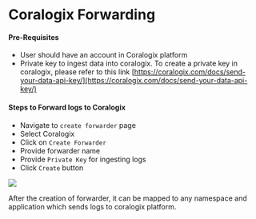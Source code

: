 # Coralogix Forwarding

#### Pre-Requisites <a href="#pre-requisites" id="pre-requisites"></a>

* User should have an account in Coralogix platform
* Private key to ingest data into coralogix. To create a private key in coralogix, please refer to this link [https://coralogix.com/docs/send-your-data-api-key/](https://coralogix.com/docs/send-your-data-api-key/)

#### Steps to Forward logs to Coralogix <a href="#steps-to-forward-logs-to-coralogix" id="steps-to-forward-logs-to-coralogix"></a>

* Navigate to `create forwarder` page
* Select Coralogix
* Click on `Create Forwarder`
* Provide forwarder name
* Provide `Private Key` for ingesting logs
* Click `Create` button

![](https://logflow-docs.logiq.ai/\~gitbook/image?url=https%3A%2F%2F3717450363-files.gitbook.io%2F%7E%2Ffiles%2Fv0%2Fb%2Fgitbook-x-prod.appspot.com%2Fo%2Fspaces%252F8WGNQCWSTnL2NgouIRTq%252Fuploads%252FHTwDtgSXfCWQozguTwcs%252Fimage.png%3Falt%3Dmedia%26token%3D611490f2-9ddb-4ece-bcbc-7cc7d091053f\&width=300\&dpr=4\&quality=100\&sign=3d763319\&sv=1)

After the creation of forwarder, it can be mapped to any namespace and application which sends logs to coralogix platform.
